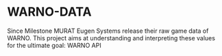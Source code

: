 # WARNO-DATA
Since Milestone MURAT Eugen Systems release their raw game data of WARNO. This project aims at understanding and interpreting these values for the ultimate goal: WARNO API
